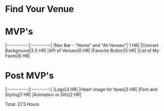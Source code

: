 # Find Your Venue

# MVP's
|:----------:|:---------:|
|Nav Bar - "Home" and "All Venues"| 1 HR|
|Concert Background|2.5 HR|
|API of Venues|6 HR|
|Favorite Button|3 HR|
|List of My Faves|6 HR|

# Post MVP's
|:----------:|:---------:|
|Logo|3 HR|
|Heart image for faves|3 HR|
|Font and Styling|1 HR|
|Animation or Gifs|2 HR|

Total: 27.5 Hours